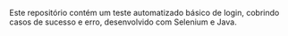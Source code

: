 Este repositório contém um teste automatizado básico de login, cobrindo casos de sucesso e erro, desenvolvido com Selenium e Java.
